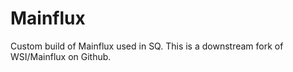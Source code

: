 # Mainflux

Custom build of Mainflux used in SQ. This is a downstream fork of WSI/Mainflux on Github.